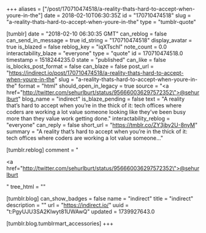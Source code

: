+++
aliases = ["/post/170710474518/a-reality-thats-hard-to-accept-when-youre-in-the"]
date = 2018-02-10T06:30:35Z
id = "170710474518"
slug = "a-reality-thats-hard-to-accept-when-youre-in-the"
type = "tumblr-quote"

[tumblr]
date = "2018-02-10 06:30:35 GMT"
can_reblog = false
can_send_in_message = true
id_string = "170710474518"
display_avatar = true
is_blazed = false
reblog_key = "iqXTschl"
note_count = 0.0
interactability_blaze = "everyone"
type = "quote"
id = 170710474518.0
timestamp = 1518244235.0
state = "published"
can_like = false
is_blocks_post_format = false
can_blaze = false
post_url = "https://indirect.io/post/170710474518/a-reality-thats-hard-to-accept-when-youre-in-the"
slug = "a-reality-thats-hard-to-accept-when-youre-in-the"
format = "html"
should_open_in_legacy = true
source = "<a href=\"http://twitter.com/sehurlburt/status/956660036297572352\">@sehurlburt</a>"
blog_name = "indirect"
is_blaze_pending = false
text = "A reality that’s hard to accept when you’re in the thick of it: tech offices where coders are working a lot value someone looking like they’ve been busy more than they value work getting done."
interactability_reblog = "everyone"
can_reply = false
short_url = "https://tmblr.co/ZY3jby2U-8nyM"
summary = "A reality that’s hard to accept when you’re in the thick of it: tech offices where coders are working a lot value someone..."

[tumblr.reblog]
comment = "<p><a href=\"http://twitter.com/sehurlburt/status/956660036297572352\">@sehurlburt</a></p>"
tree_html = ""

[tumblr.blog]
can_show_badges = false
name = "indirect"
title = "indirect"
description = ""
url = "https://indirect.io/"
uuid = "t:PgyUJU3SA2Klwyt81UWAwQ"
updated = 1739927643.0

[tumblr.blog.tumblrmart_accessories]
+++
